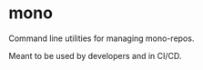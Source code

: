 # mono

Command line utilities for managing mono-repos.

Meant to be used by developers and in CI/CD.
